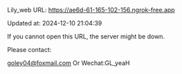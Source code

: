 Lily_web URL: https://ae6d-61-165-102-156.ngrok-free.app

Updated at: 2024-12-10 21:04:39

If you cannot open this URL, the server might be down.

Please contact: 

goley04@foxmail.com Or Wechat:GL_yeaH
